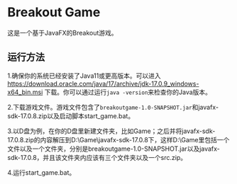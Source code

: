 # Breakout Game

这是一个基于JavaFX的Breakout游戏。

## 运行方法

1.确保你的系统已经安装了Java11或更高版本。可以进入 https://download.oracle.com/java/17/archive/jdk-17.0.9_windows-x64_bin.msi 下载。你可以通过运行`java -version`来检查你的Java版本。

2.下载游戏文件。游戏文件包含了`breakoutgame-1.0-SNAPSHOT.jar`和javafx-sdk-17.0.8.zip以及启动脚本start_game.bat。

3.以D盘为例，在你的D盘里新建文件夹，比如Game；之后并将javafx-sdk-17.0.8.zip的内容解压到D:\Game\javafx-sdk-17.0.8下，这样D:\Game里包括一个文件以及一个文件夹，分别是breakoutgame-1.0-SNAPSHOT.jar以及javafx-sdk-17.0.8，并且该文件夹内应该有三个文件夹以及一个src.zip。

4.运行start_game.bat。
